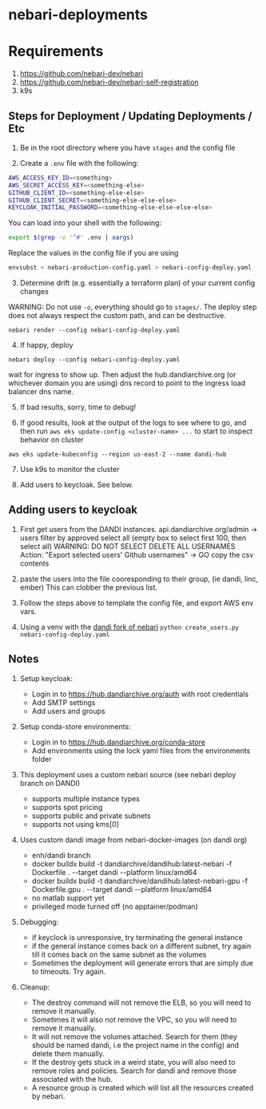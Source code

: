 # nebari-deployments

# Requirements

1. https://github.com/nebari-dev/nebari
2. https://github.com/nebari-dev/nebari-self-registration
3. k9s

## Steps for Deployment / Updating Deployments / Etc

1. Be in the root directory where you have `stages` and the config file

2. Create a `.env` file with the following:

```bash
AWS_ACCESS_KEY_ID=<something>
AWS_SECRET_ACCESS_KEY=<something-else>
GITHUB_CLIENT_ID=<something-else-else>
GITHUB_CLIENT_SECRET=<something-else-else-else>
KEYCLOAK_INITIAL_PASSWORD=<something-else-else-else-else>
```

You can load into your shell with the following:
```bash
export $(grep -v '^#' .env | xargs)
```

Replace the values in the config file if you are using

```bash
envsubst < nebari-production-config.yaml > nebari-config-deploy.yaml
```

3. Determine drift (e.g. essentially a terraform plan) of your current config changes

WARNING: Do not use `-o`, everything should go to `stages/`. 
The deploy step does not always respect the custom path, and can be destructive.

```
nebari render --config nebari-config-deploy.yaml
```

4. If happy, deploy

```
nebari deploy --config nebari-config-deploy.yaml
```

wait for ingress to show up. Then adjust the hub.dandiarchive.org
(or whichever domain you are using) dns record to point to the
ingress load balancer dns name.

5. If bad results, sorry, time to debug!

6. If good results, look at the output of the logs to see where to go, and then
  run `aws eks update-config <cluster-name> ...` to start to inspect behavior
  on cluster

  `aws eks update-kubeconfig --region us-east-2 --name dandi-hub`

7. Use k9s to monitor the cluster

8. Add users to keycloak. See below.

## Adding users to keycloak

1. First get users from the DANDI instances.
   api.dandiarchive.org/admin -> users
   filter by approved
   select all (empty box to select first 100, then select all)
   WARNING: DO NOT SELECT DELETE ALL USERNAMES
   Action: "Export selected users' Github usernames" -> GO
   copy the csv contents

2. paste the users into the file cooresponding to their group, (ie dandi, linc, ember)
   This can clobber the previous list.

3. Follow the steps above to template the config file, and export AWS env vars.

4. Using a venv with the [dandi fork of nebari](https://github.com/dandi/nebari/tree/deploy)
   `python create_users.py nebari-config-deploy.yaml`

## Notes

1. Setup keycloak:

   - Login in to https://hub.dandiarchive.org/auth with root credentials
   - Add SMTP settings
   - Add users and groups

2. Setup conda-store environments:

   - Login in to https://hub.dandiarchive.org/conda-store
   - Add environments using the lock yaml files from the environments folder

3. This deployment uses a custom nebari source (see nebari deploy branch on DANDI)

   - supports multiple instance types
   - supports spot pricing
   - supports public and private subnets
   - supports not using kms[0]

4. Uses custom dandi image from nebari-docker-images (on dandi org)

   - enh/dandi branch
   - docker buildx build -t dandiarchive/dandihub:latest-nebari -f Dockerfile . --target dandi --platform linux/amd64
   - docker buildx build -t dandiarchive/dandihub:latest-nebari-gpu -f Dockerfile.gpu . --target dandi --platform linux/amd64
   - no matlab support yet
   - privileged mode turned off (no apptainer/podman)

5. Debugging:

   - if keyclock is unresponsive, try terminating the general instance
   - if the general instance comes back on a different subnet, try again till it comes
    back on the same subnet as the volumes
   - Sometimes the deployment will generate errors that are simply
     due to timeouts. Try again.

6. Cleanup:

   - The destroy command will not remove the ELB, so you will need to remove it manually.
   - Sometimes it will also not remove the VPC, so you will need to remove it manually.
   - It will not remove the volumes attached. Search for them (they should be named dandi,
     i.e the project name in the config) and delete them manually.
   - If the destroy gets stuck in a weird state, you will also need to remove roles and
     policies. Search for dandi and remove those associated with the hub.
   - A resource group is created which will list all the resources created by nebari.

